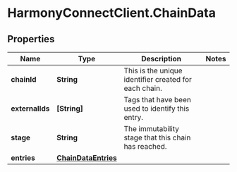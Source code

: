 # HarmonyConnectClient.ChainData

## Properties
Name | Type | Description | Notes
------------ | ------------- | ------------- | -------------
**chainId** | **String** | This is the unique identifier created for each chain. | 
**externalIds** | **[String]** | Tags that have been used to identify this entry. | 
**stage** | **String** | The immutability stage that this chain has reached. | 
**entries** | [**ChainDataEntries**](ChainDataEntries.md) |  | 


